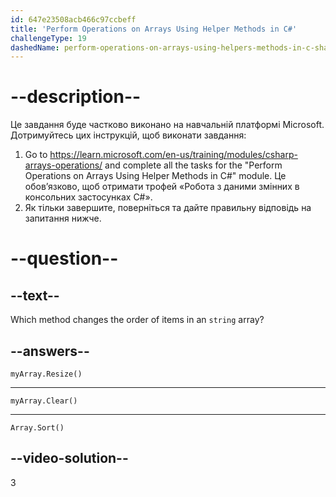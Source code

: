 ```yaml
---
id: 647e23508acb466c97ccbeff
title: 'Perform Operations on Arrays Using Helper Methods in C#'
challengeType: 19
dashedName: perform-operations-on-arrays-using-helpers-methods-in-c-sharp
---
```


# --description--

Це завдання буде частково виконано на навчальній платформі Microsoft. Дотримуйтесь цих інструкцій, щоб виконати завдання:

1. Go to <a href="https://learn.microsoft.com/en-us/training/modules/csharp-arrays-operations/" target="_blank">https://learn.microsoft.com/en-us/training/modules/csharp-arrays-operations/</a> and complete all the tasks for the "Perform Operations on Arrays Using Helper Methods in C#" module. Це обов’язково, щоб отримати трофей «Робота з даними змінних в консольних застосунках C#».
1. Як тільки завершите, поверніться та дайте правильну відповідь на запитання нижче.

# --question--

## --text--

Which method changes the order of items in an `string` array?

## --answers--

`myArray.Resize()`

---

`myArray.Clear()`

---

`Array.Sort()`

## --video-solution--

3
